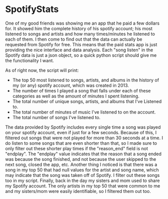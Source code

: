 # SpotifyStats

One of my good friends was showing me an app that he paid a few dollars for. It showed him the complete history of his spotify account; his most listened to songs and artists and how many times/minutes he listened to each of them. I then come to find out that the data can actually be requested from Spotify for free. This means that the paid stats app is just providing the nice interface and data analysis. Each "song listen" in the Spotify data is just a json object, so a quick python script should give me the functionality I want. 

As of right now, the script will print:
- The top 50 most listened to songs, artists, and albums in the history of my (or any) spotify account, which was created in 2013. 
- The number of times I played a song that falls under each of these categories as well as the amount of minutes I spent listening.
- The total number of unique songs, artists, and albums that I've Listened to.
- The total number of minutes of music I've listened to on the account.
- The total number of songs I've listened to.

The data provided by Spotify includes every single time a song was played on your spotify account, even if just for a few seconds. Because of this, I filtered out songs that were not played for more than 30 seconds at a time. I do listen to some songs that are even shorter than that, so I made sure to only filter out these shorter play times if the "reason_end" field is not "endplay". The "endplay" value indicates that the reason that a song ended was because the song finished, and not because the user skipped to the next song, closed the app, etc. Another thing I noticed is that there was a song in my top 50 that had null values for the artist and song name, which may indicate that the song was taken off of Spotify. I filter out these songs too in my script. Finally, back in the day my sisters and mom used to share my Spotify account. The only artists in my top 50 that were common to me and my sisters/mom were easily identifiable, so I filtered them out too.
